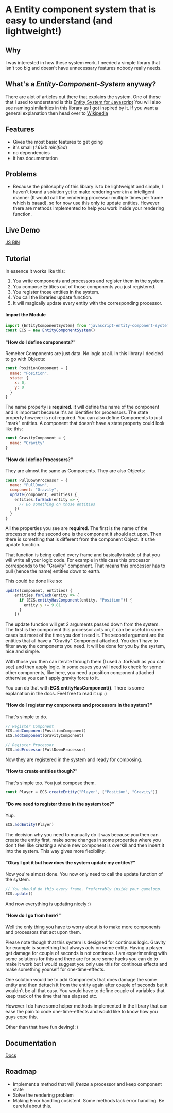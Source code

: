 # A Entity component system that is easy to understand (and lightweight!)

## Why
I was interested in how these system work. I needed a simple library that isn't too big and doesn't have unnecessary features nobody really needs.

## What's a *Entity-Component-System* anyway?
There are alot of articles out there that explains the system. One of those that I used to understand is this [Entity System for Javascript](https://entity-system-js.readthedocs.io/en/latest/)
You will also see naming similarities in this library as I got inspired by it.
If you want a general explanation then head over to [Wikipedia](https://en.wikipedia.org/wiki/Entity_component_system)

## Features
- Gives the most basic features to get going
- it's small (*1.61kb minified*)
- no dependencies
- it has documentation

## Problems
- Because the philosophy of this library is to be lightweight and simple,  I haven't found a solution yet to make rendering work in a intelligent manner (It would call the rendering processor multiple times per frame which is baaad), so for now use this only to update entities. However there are methods implemented to help you work inside your rendering function.

## Live Demo
[JS BIN](https://jsbin.com/bunetigumo/edit?html,output)

## Tutorial
In essence it works like this:
1. You write components and processors and register them in the system.
2. You compose Entities out of those components you just registered.
3. You register those entities in the system.
4. You call the libraries update function.
5. It will magically update every entity with the corresponding processor.

#### Import the Module
```JavaScript
import {EntityComponentSystem} from "javascript-entity-component-system"
const ECS = new EntityComponentSystem()
```

#### "How do I define components?"
Remeber Components are just data. No logic at all. In this library I decided to go with Objects:
```JavaScript
const PositionComponent = {
  name: "Position",
  state: {
    x: 0,
    y: 0
  }
}
```

The name property is **required**. It will define the name of the component and is important because it's an identifier for processors.
The state property however is not required. You can also define Components to just "mark" entities.
A component that doesn't have a state property could look like this:
```JavaScript
const GravityComponent = {
  name: "Gravity"
}
```

#### "How do I define Processors?"
They are almost the same as Components. They are also Objects:
```JavaScript
const PullDownProcessor = {
  name: "PullDown",
  component: "Gravity",
  update(component, entities) {
    entities.forEach(entity => {
      // Do something on those entities
    })
  }
}
```

All the properties you see are **required**. The first is the name of the processor and the second one is the component it should act upon. Then there is something that is different from the component Object. It's the update function.

That function is being called every frame and basically inside of that you will write all your logic code. For example in this case this processor corresponds to the "Gravity" component. That means this processor has to pull (hence the name) entities down to earth.

This could be done like so:
```JavaScript
update(component, entities) {
    entities.forEach(entity => {
      if (ECS.entityHasComponent(entity, "Position")) {
        entity.y += 9.81
      }
    })
```

The update function will get 2 arguments passed down from the system. The first is the component this processor acts on, it can be useful in some cases but most of the time you don't need it. The second argument are the entities that all have a "Gravity" Component attached. You don't have to filter away the components you need. It will be done for you by the system, nice and simple.

With those you then can iterate through them (I used a .forEach as you can see) and then apply logic.
In some cases you will need to check for some other components, like here, you need a position component attached otherwise you can't apply gravity force to it.

You can do that with **ECS.entityHasComponent()**. There is some explanation in the docs. Feel free to read it up :)

#### "How do I register my components and processors in the system?"
That's simple to do.

```JavaScript
// Register Component
ECS.addComponent(PositionComponent)
ECS.addComponent(GravityComponent)

// Register Processor
ECS.addProcessor(PullDownProcessor)
```

Now they are registered in the system and ready for composing.

#### "How to create entities though?"
That's simple too.
You just compose them.

```JavaScript
const Player = ECS.createEntity("Player", ["Position", "Gravity"])
```

#### "Do we need to register those in the system too?"
Yup.
```JavaScript
ECS.addEntity(Player)
```

The decision why you need to manually do it was because you then can create the entity first, make some changes in some properties where you don't feel like creating a whole new component is overkill and then insert it into the system.
This way gives more flexibility.

#### "Okay I got it but how does the system update my entites?"
Now you're almost done.
You now only need to call the update function of the system.
```JavaScript
// You should do this every frame. Preferrably inside your gameloop.
ECS.update()
```

And now everything is updating nicely :)

#### "How do I go from here?"
Well the only thing you have to worry about is to make more components and processors that act upon them.

Please note though that this system is designed for continous logic. Gravity for example is something that always acts on some entity. Having a player get damage for couple of seconds is not continous. I am experimenting with some solutions for this and there are for sure some hacks you can do to make it work but I would suggest you only use this for continous effects and make something yourself for one-time-effects.

One solution would be to add Components that does damage the some entity and then dettach it from the entity again after couple of seconds but it wouldn't be all that easy. You would have to define couple of variables that keep track of the time that has elapsed etc.

However I do have some helper methods implemented in the library that can ease the pain to code one-time-effects and would like to know how you guys cope this.

Other than that have fun deving! :)

## Documentation
[Docs](https://stuhl.github.io/javascript-entity-component-system/)

## Roadmap
- Implement a method that will *freeze* a processor and keep component state
- Solve the rendering problem
- Making Error handling cosistent. Some methods lack error handling. Be careful about this.
